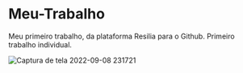 # Meu-Trabalho
Meu primeiro trabalho, da plataforma Resilia para o Github. Primeiro trabalho individual.


![Captura de tela 2022-09-08 231721](https://user-images.githubusercontent.com/112995111/193425391-fda5e6e6-2f4e-4386-a689-44c07ee0a30e.png)

